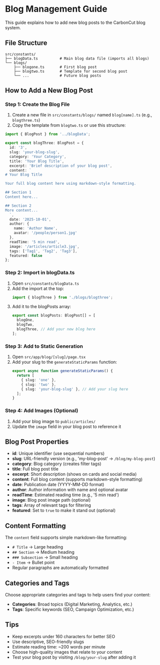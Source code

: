 # Blog Management Guide

This guide explains how to add new blog posts to the CarbonCut blog system.

## File Structure

```
src/constants/
├── blogData.ts          # Main blog data file (imports all blogs)
└── blogs/
    ├── blogone.ts       # First blog post
    ├── blogtwo.ts       # Template for second blog post
    └── ...              # Future blog posts
```

## How to Add a New Blog Post

### Step 1: Create the Blog File

1. Create a new file in `src/constants/blogs/` named `blog[name].ts` (e.g., `blogthree.ts`)
2. Copy the template from `blogtwo.ts` or use this structure:

```typescript
import { BlogPost } from '../blogData';

export const blogThree: BlogPost = {
  id: '3',
  slug: 'your-blog-slug',
  category: 'Your Category',
  title: 'Your Blog Title',
  excerpt: 'Brief description of your blog post',
  content: `
# Your Blog Title

Your full blog content here using markdown-style formatting.

## Section 1
Content here...

## Section 2  
More content...
  `,
  date: '2025-10-01',
  author: {
    name: 'Author Name',
    avatar: '/people/person1.jpg'
  },
  readTime: '5 min read',
  image: '/articles/article3.jpg',
  tags: ['Tag1', 'Tag2', 'Tag3'],
  featured: false
};
```

### Step 2: Import in blogData.ts

1. Open `src/constants/blogData.ts`
2. Add the import at the top:
   ```typescript
   import { blogThree } from './blogs/blogthree';
   ```
3. Add it to the blogPosts array:
   ```typescript
   export const blogPosts: BlogPost[] = [
     blogOne,
     blogTwo,
     blogThree, // Add your new blog here
   ];
   ```

### Step 3: Add to Static Generation

1. Open `src/app/blog/[slug]/page.tsx`
2. Add your slug to the `generateStaticParams` function:
   ```typescript
   export async function generateStaticParams() {
     return [
       { slug: 'one' },
       { slug: 'two' },
       { slug: 'your-blog-slug' }, // Add your slug here
     ];
   }
   ```

### Step 4: Add Images (Optional)

1. Add your blog image to `public/articles/`
2. Update the `image` field in your blog post to reference it

## Blog Post Properties

- **id**: Unique identifier (use sequential numbers)
- **slug**: URL-friendly version (e.g., 'my-blog-post' → `/blog/my-blog-post`)
- **category**: Blog category (creates filter tags)
- **title**: Full blog post title
- **excerpt**: Short description (shows on cards and social media)
- **content**: Full blog content (supports markdown-style formatting)
- **date**: Publication date (YYYY-MM-DD format)
- **author**: Author information with name and optional avatar
- **readTime**: Estimated reading time (e.g., '5 min read')
- **image**: Blog post image path (optional)
- **tags**: Array of relevant tags for filtering
- **featured**: Set to `true` to make it stand out (optional)

## Content Formatting

The `content` field supports simple markdown-like formatting:
- `# Title` → Large heading
- `## Section` → Medium heading  
- `### Subsection` → Small heading
- `- Item` → Bullet point
- Regular paragraphs are automatically formatted

## Categories and Tags

Choose appropriate categories and tags to help users find your content:
- **Categories**: Broad topics (Digital Marketing, Analytics, etc.)
- **Tags**: Specific keywords (SEO, Campaign Optimization, etc.)

## Tips

- Keep excerpts under 160 characters for better SEO
- Use descriptive, SEO-friendly slugs
- Estimate reading time: ~200 words per minute
- Choose high-quality images that relate to your content
- Test your blog post by visiting `/blog/your-slug` after adding it
